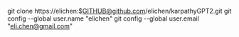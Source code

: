 git clone https://elichen:$GITHUB@github.com/elichen/karpathyGPT2.git
git config --global user.name "elichen"
git config --global user.email "eli.chen@gmail.com"

